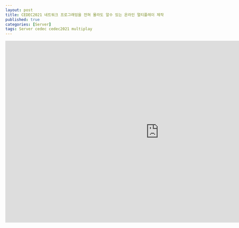 ```yaml
---
layout: post
title: CEDEC2021 네트워크 프로그래밍을 전혀 몰라도 알수 있는 온라인 멀티플레이 제작 강좌
published: true
categories: [Server]
tags: Server cedec cedec2021 multiplay
---
```

<iframe src="https://docs.google.com/presentation/d/e/2PACX-1vRBCqGF3k18NaYhHLBIrbmfx5iXMLXyIUy0XHPPlO4vh5ELSMiP9vRKMUYlrjxsffK0w5VCszcAYVTe/embed?start=false&loop=false&delayms=3000" frameborder="0" width="960" height="569" allowfullscreen="true" mozallowfullscreen="true" webkitallowfullscreen="true"></iframe>  
    

